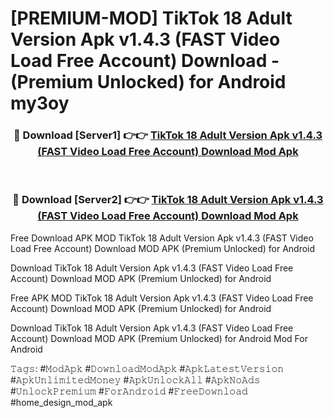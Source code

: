 # [PREMIUM-MOD] TikTok 18 Adult Version Apk v1.4.3 (FAST Video Load Free Account) Download - (Premium Unlocked) for Android my3oy



<div align="center">
<h3>🔴 Download [Server1] 👉👉 <a href="https://momento.my/?title=TikTok_18_Adult_Version_Apk_v1.4.3_(FAST_Video_Load_Free_Account)_Download">TikTok 18 Adult Version Apk v1.4.3 (FAST Video Load Free Account) Download Mod Apk</a></h3><br>

<h3>🔴 Download [Server2] 👉👉 <a href="https://momento.my/?title=TikTok_18_Adult_Version_Apk_v1.4.3_(FAST_Video_Load_Free_Account)_Download">TikTok 18 Adult Version Apk v1.4.3 (FAST Video Load Free Account) Download Mod Apk</a></h3>
</div>



Free Download APK MOD TikTok 18 Adult Version Apk v1.4.3 (FAST Video Load Free Account) Download MOD APK (Premium Unlocked) for Android

Download TikTok 18 Adult Version Apk v1.4.3 (FAST Video Load Free Account) Download MOD APK (Premium Unlocked) for Android

Free APK MOD TikTok 18 Adult Version Apk v1.4.3 (FAST Video Load Free Account) Download MOD APK (Premium Unlocked) for Android

Download TikTok 18 Adult Version Apk v1.4.3 (FAST Video Load Free Account) Download MOD APK (Premium Unlocked) for Android Mod For Android

𝚃𝚊𝚐𝚜: #𝙼𝚘𝚍𝙰𝚙𝚔 #𝙳𝚘𝚠𝚗𝚕𝚘𝚊𝚍𝙼𝚘𝚍𝙰𝚙𝚔 #𝙰𝚙𝚔𝙻𝚊𝚝𝚎𝚜𝚝𝚅𝚎𝚛𝚜𝚒𝚘𝚗 #𝙰𝚙𝚔𝚄𝚗𝚕𝚒𝚖𝚒𝚝𝚎𝚍𝙼𝚘𝚗𝚎𝚢 #𝙰𝚙𝚔𝚄𝚗𝚕𝚘𝚌𝚔𝙰𝚕𝚕 #𝙰𝚙𝚔𝙽𝚘𝙰𝚍𝚜 #𝚄𝚗𝚕𝚘𝚌𝚔𝙿𝚛𝚎𝚖𝚒𝚞𝚖 #𝙵𝚘𝚛𝙰𝚗𝚍𝚛𝚘𝚒𝚍 #𝙵𝚛𝚎𝚎𝙳𝚘𝚠𝚗𝚕𝚘𝚊𝚍 #home_design_mod_apk
